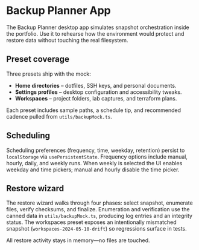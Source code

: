 # Backup Planner App

The Backup Planner desktop app simulates snapshot orchestration inside the portfolio. Use it to rehearse how the environment would protect and restore data without touching the real filesystem.

## Preset coverage

Three presets ship with the mock:

- **Home directories** – dotfiles, SSH keys, and personal documents.
- **Settings profiles** – desktop configuration and accessibility tweaks.
- **Workspaces** – project folders, lab captures, and terraform plans.

Each preset includes sample paths, a schedule tip, and recommended cadence pulled from `utils/backupMock.ts`.

## Scheduling

Scheduling preferences (frequency, time, weekday, retention) persist to `localStorage` via `usePersistentState`. Frequency options include manual, hourly, daily, and weekly runs. When weekly is selected the UI enables weekday and time pickers; manual and hourly disable the time picker.

## Restore wizard

The restore wizard walks through four phases: select snapshot, enumerate files, verify checksums, and finalize. Enumeration and verification use the canned data in `utils/backupMock.ts`, producing log entries and an integrity status. The workspaces preset exposes an intentionally mismatched snapshot (`workspaces-2024-05-10-drift`) so regressions surface in tests.

All restore activity stays in memory—no files are touched.
